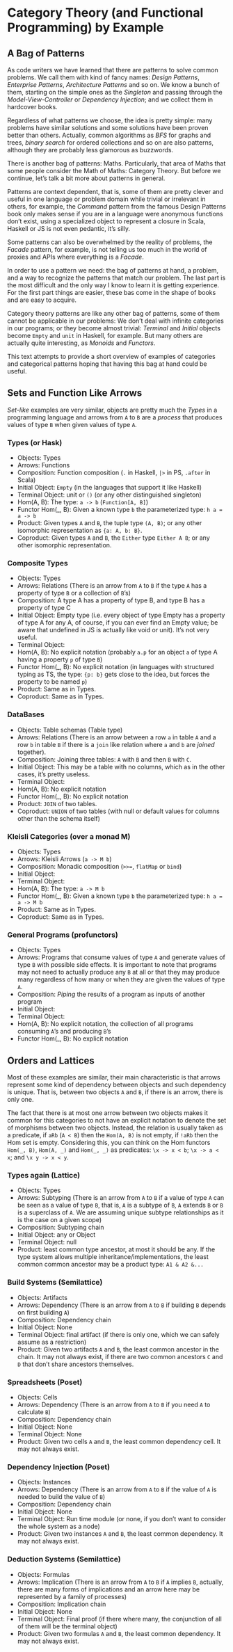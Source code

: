 # Category Theory (and Functional Programming) by Example

## A Bag of Patterns

As code writers we have learned that there are patterns to solve common problems. We call them with kind of fancy names: _Design Patterns_, _Enterprise Patterns_, _Architecture Patterns_ and so on. We know a bunch of them, starting on the simple ones as the _Singleton_ and passing through the _Model-View-Controller_ or _Dependency Injection_; and we collect them in hardcover books.

Regardless of what patterns we choose, the idea is pretty simple: many problems have similar solutions and some solutions have been proven better than others. Actually, common algorithms as _BFS_ for graphs and trees, _binary search_ for ordered collections and so on are also patterns, although they are probably less glamorous as buzzwords.

There is another bag of patterns: Maths. Particularly, that area of Maths that some people consider the Math of Maths: Category Theory. But before we continue, let’s talk a bit more about patterns in general.

Patterns are context dependent, that is, some of them are pretty clever and useful in one language or problem domain while trivial or irrelevant in others, for example, the _Command_ pattern from the famous Design Patterns book only makes sense if you are in a language were anonymous functions don’t exist, using a specialized object to represent a closure in Scala, Haskell or JS is not even pedantic, it’s silly.

Some patterns can also be overwhelmed by the reality of problems, the _Facade_ pattern, for example, is not telling us too much in the world of proxies and APIs where everything is a _Facade_.

In order to use a pattern we need: the bag of patterns at hand, a problem, and a way to recognize the patterns that match our problem. The last part is the most difficult and the only way I know to learn it is getting experience. For the first part things are easier, these bas come in the shape of books and are easy to acquire. 

Category theory patterns are like any other bag of patterns, some of them cannot be applicable in our problems: We don’t deal with infinite categories in our programs; or they become almost trivial: _Terminal_ and _Initial_ objects become `Empty` and `unit` in Haskell, for example. But many others are actually quite interesting, as _Monoids_ and _Functors_.

This text attempts to provide a short overview of examples of categories and categorical patterns hoping that having this bag at hand could be useful.

## Sets and Function Like Arrows

_Set-like_ examples are very similar, objects are pretty much the _Types_ in a programming language and arrows from `A` to `B` are a _process_ that produces values of type `B` when given values of type `A`.

### Types (or Hask)

* Objects: Types
* Arrows: Functions
* Composition: Function composition (`.` in Haskell, `|>` in PS, `.after` in Scala)
* Initial Object: `Empty` (in the languages that support it like Haskell)
* Terminal Object: unit or `()` (or any other distinguished singleton)
* Hom(A, B): The type: `a -> b` (`Function[A, B]`)
* Functor Hom(_, B): Given a known type `b` the parameterized type: `h a = a -> b`
* Product: Given types `A` and `B`, the tuple type `(A, B)`; or any other isomorphic representation as `{a: A, b: B}`.
* Coproduct: Given types `A` and `B`, the `Either` type `Either A B`; or any other isomorphic representation.

### Composite Types

* Objects: Types
* Arrows: Relations (There is an arrow from `A` to `B` if the type `A` has a property of type `B` or a collection of `B`’s)
* Composition: A type A has a property of type B, and type B has a property of type C
* Initial Object: Empty type (i.e. every object of type Empty has a property of type A for any A, of course, if you can ever find an Empty value; be aware that undefined in JS is actually like void or unit). It’s not very useful.
* Terminal Object:
* Hom(A, B): No explicit notation (probably `a.p` for an object `a` of type A having a property `p` of type `B`)
* Functor Hom(_, B): No explicit notation (in languages with structured typing as TS, the type: `{p: b}` gets close to the idea, but forces the property to be named `p`)
* Product: Same as in Types.
* Coproduct: Same as in Types.

### DataBases

* Objects: Table schemas (Table type)
* Arrows: Relations (There is an arrow between a row `a` in table `A` and a row `b` in table `B` if there is a `join` like relation where `a` and `b` are _joined_ together).
* Composition: Joining three tables: `A` with `B` and then `B` with `C`.
* Initial Object: This may be a table with no columns, which as in the other cases, it’s pretty useless.
* Terminal Object:
* Hom(A, B): No explicit notation
* Functor Hom(_, B): No explicit notation
* Product: `JOIN` of two tables.
* Coproduct: `UNION` of two tables (with null or default values for columns other than the schema itself)

### Kleisli Categories (over a monad M)

* Objects: Types
* Arrows: Kleisli Arrows (`a -> M b`)
* Composition: Monadic composition (`>>=`, `flatMap` or `bind`)
* Initial Object:
* Terminal Object:
* Hom(A, B): The type: `a -> M b`
* Functor Hom(_, B): Given a known type `b` the parameterized type: `h a = a -> M b`
* Product: Same as in Types.
* Coproduct: Same as in Types.

### General Programs (profunctors)
* Objects: Types
* Arrows: Programs that consume values of type `A` and generate values of type `B` with possible side effects. It is important to note that programs may not need to actually produce any `B` at all or that they may produce many regardless of how many or when they are given the values of type `A`.
* Composition: _Piping_ the results of a program as inputs of another program
* Initial Object:
* Terminal Object:
* Hom(A, B): No explicit notation, the collection of all programs consuming `A`’s and producing `B`’s
* Functor Hom(_, B): No explicit notation

## Orders and Lattices

Most of these examples are similar, their main characteristic is that arrows represent some kind of dependency between objects and such dependency is unique. That is, between two objects `A` and `B`, if there is an arrow, there is only one.

The fact that there is at most one arrow between two objects makes it common for this categories to not have an explicit notation to denote the set of morphisms between two objects. Instead, the relation is usually taken as a predicate, if `aRb` (`A < B`) then the `Hom(A, B)` is not empty, if `!aRb` then the Hom set is empty. Considering this, you can think on the Hom functors `Hom(_, B)`, `Hom(A, _)` and `Hom(_, _)` as predicates: `\x -> x < b`; `\x -> a < x`; and `\x y -> x < y`.

### Types again (Lattice)

* Objects: Types
* Arrows: Subtyping (There is an arrow from `A` to `B` if a value of type `A` can be seen as a value of type `B`, that is, `A` is a subtype of `B`, `A` extends `B` or `B` is a superclass of `A`. We are assuming unique subtype relationships as it is the case on a given scope)
* Composition: Subtyping chain
* Initial Object: any or Object
* Terminal Object: null
* Product: least common type ancestor, at most it should be any. If the type system allows multiple inheritance/implementations, the least common common ancestor may be a product type: `A1 & A2 &...`

### Build Systems (Semilattice)

* Objects: Artifacts
* Arrows: Dependency (There is an arrow from `A` to `B` if building `B` depends on first building `A`)
* Composition: Dependency chain
* Initial Object: None
* Terminal Object: final artifact (if there is only one, which we can safely assume as a restriction)
* Product: Given two artifacts `A` and `B`, the least common ancestor in the chain. It may not always exist, if there are two common ancestors `C` and `D` that don’t share ancestors themselves.

### Spreadsheets (Poset)

* Objects: Cells
* Arrows: Dependency (There is an arrow from `A` to `B` if you need `A` to calculate `B`)
* Composition: Dependency chain
* Initial Object: None
* Terminal Object: None
* Product: Given two cells `A` and `B`, the least common dependency cell. It may not always exist.

### Dependency Injection (Poset)

* Objects: Instances
* Arrows: Dependency (There is an arrow from `A` to `B` if the value of `A` is needed to build the value of `B`)
* Composition: Dependency chain
* Initial Object: None
* Terminal Object: Run time module (or none, if you don’t want to consider the whole system as a node)
* Product: Given two instances `A` and `B`, the least common dependency. It may not always exist.

### Deduction Systems (Semilattice)

* Objects: Formulas
* Arrows: Implication (There is an arrow from `A` to `B` if `A` implies `B`, actually, there are many forms of implications and an arrow here may be represented by a family of processes)
* Composition: Implication chain
* Initial Object: None
* Terminal Object: Final proof (if there where many, the conjunction of all of them will be the terminal object)
* Product: Given two formulas `A` and `B`, the least common dependency. It may not always exist.

